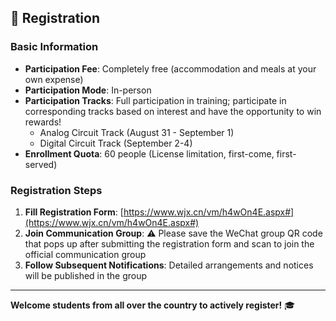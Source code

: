 ## 📝 Registration

### Basic Information
- **Participation Fee**: Completely free (accommodation and meals at your own expense)
- **Participation Mode**: In-person
- **Participation Tracks**: Full participation in training; participate in corresponding tracks based on interest and have the opportunity to win rewards!
  - Analog Circuit Track (August 31 - September 1)
  - Digital Circuit Track (September 2-4)
- **Enrollment Quota**: 60 people (License limitation, first-come, first-served)

### Registration Steps
1. **Fill Registration Form**: [https://www.wjx.cn/vm/h4wOn4E.aspx#](https://www.wjx.cn/vm/h4wOn4E.aspx#)
2. **Join Communication Group**: ⚠️ Please save the WeChat group QR code that pops up after submitting the registration form and scan to join the official communication group
3. **Follow Subsequent Notifications**: Detailed arrangements and notices will be published in the group



---

**Welcome students from all over the country to actively register!** 🎓 